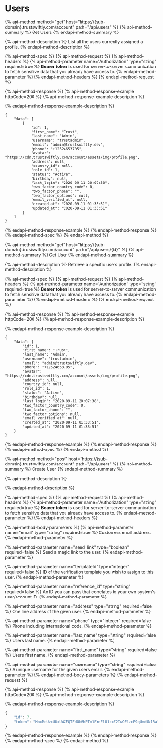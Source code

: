 # Users

{% api-method method="get" host="https://{sub-domain}.trustswiftly.com/account" path="/api/users" %}
{% api-method-summary %}
Get Users
{% endapi-method-summary %}

{% api-method-description %}
List all the users currently assigned a profile.
{% endapi-method-description %}

{% api-method-spec %}
{% api-method-request %}
{% api-method-headers %}
{% api-method-parameter name="Authorization" type="string" required=true %}
**Bearer token** is used for server-to-server communication to fetch sensitive data that you already have access to.
{% endapi-method-parameter %}
{% endapi-method-headers %}
{% endapi-method-request %}

{% api-method-response %}
{% api-method-response-example httpCode=200 %}
{% api-method-response-example-description %}

{% endapi-method-response-example-description %}

```
{
    "data": [
        {
            "id": 1,
            "first_name": "Trust",
            "last_name": "Admin",
            "username": "trustadmin",
            "email": "admin@trustswiftly.dev",
            "phone": "+12524653705",
            "avatar": "https://cdn.trustswiftly.com/account/assets/img/profile.png",
            "address": null,
            "country_id": null,
            "role_id": 1,
            "status": "Active",
            "birthday": null,
            "last_login": "2020-09-11 20:07:38",
            "two_factor_country_code": 0,
            "two_factor_phone": "",
            "two_factor_options": null,
            "email_verified_at": null,
            "created_at": "2020-09-11 01:33:51",
            "updated_at": "2020-09-11 01:33:51"
        }
    ]
}
```
{% endapi-method-response-example %}
{% endapi-method-response %}
{% endapi-method-spec %}
{% endapi-method %}

{% api-method method="get" host="https://{sub-domain}.trustswiftly.com/account" path="/api/users/{id}" %}
{% api-method-summary %}
Get User
{% endapi-method-summary %}

{% api-method-description %}
Retrieve a specific users profile.
{% endapi-method-description %}

{% api-method-spec %}
{% api-method-request %}
{% api-method-headers %}
{% api-method-parameter name="Authorization" type="string" required=true %}
**Bearer token** is used for server-to-server communication to fetch sensitive data that you already have access to.
{% endapi-method-parameter %}
{% endapi-method-headers %}
{% endapi-method-request %}

{% api-method-response %}
{% api-method-response-example httpCode=200 %}
{% api-method-response-example-description %}

{% endapi-method-response-example-description %}

```
{
    "data": {
        "id": 1,
        "first_name": "Trust",
        "last_name": "Admin",
        "username": "trustadmin",
        "email": "admin@trustswiftly.dev",
        "phone": "+12524653705",
        "avatar": "https://cdn.trustswiftly.com/account/assets/img/profile.png",
        "address": null,
        "country_id": null,
        "role_id": 1,
        "status": "Active",
        "birthday": null,
        "last_login": "2020-09-11 20:07:38",
        "two_factor_country_code": 0,
        "two_factor_phone": "",
        "two_factor_options": null,
        "email_verified_at": null,
        "created_at": "2020-09-11 01:33:51",
        "updated_at": "2020-09-11 01:33:51"
    }
}
```
{% endapi-method-response-example %}
{% endapi-method-response %}
{% endapi-method-spec %}
{% endapi-method %}

{% api-method method="post" host="https://{sub-domain}.trustswiftly.com/account" path="/api/users" %}
{% api-method-summary %}
Create User
{% endapi-method-summary %}

{% api-method-description %}

{% endapi-method-description %}

{% api-method-spec %}
{% api-method-request %}
{% api-method-headers %}
{% api-method-parameter name="Authorization" type="string" required=true %}
**Bearer token** is used for server-to-server communication to fetch sensitive data that you already have access to.
{% endapi-method-parameter %}
{% endapi-method-headers %}

{% api-method-body-parameters %}
{% api-method-parameter name="email" type="string" required=true %}
Customers email address.
{% endapi-method-parameter %}

{% api-method-parameter name="send\_link" type="boolean" required=false %}
Send a magic link to the user.
{% endapi-method-parameter %}

{% api-method-parameter name="templateId" type="integer" required=false %}
ID of the verification template you wish to assign to this user.
{% endapi-method-parameter %}

{% api-method-parameter name="reference\_id" type="string" required=false %}
An ID you can pass that correlates to your own system's user/account ID.
{% endapi-method-parameter %}

{% api-method-parameter name="address" type="string" required=false %}
One line address of the given user.
{% endapi-method-parameter %}

{% api-method-parameter name="phone" type="integer" required=false %}
Phone including international code.
{% endapi-method-parameter %}

{% api-method-parameter name="last\_name" type="string" required=false %}
Users last name.
{% endapi-method-parameter %}

{% api-method-parameter name="first\_name" type="string" required=false %}
Users first name.
{% endapi-method-parameter %}

{% api-method-parameter name="username" type="string" required=false %}
A unique username for the given users email.
{% endapi-method-parameter %}
{% endapi-method-body-parameters %}
{% endapi-method-request %}

{% api-method-response %}
{% api-method-response-example httpCode=200 %}
{% api-method-response-example-description %}

{% endapi-method-response-example-description %}

```javascript
{
    "id": 7,
    "token": "MnxMeUwxUUxUWXFQTFdObVhPTm1FYnFlU1cxZ2IwOElzcE9qUmdUN1Ra"
}
```
{% endapi-method-response-example %}
{% endapi-method-response %}
{% endapi-method-spec %}
{% endapi-method %}

